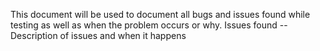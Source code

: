 This document will be used to document all bugs and issues found while testing as well as when the problem occurs or why.
Issues found -- Description of issues and when it happens

